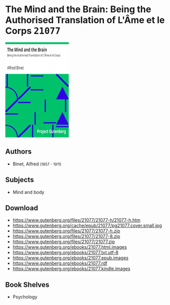 # The Mind and the Brain: Being the Authorised Translation of L'Âme et le Corps <kbd>21077</kbd>

![](./cover.medium.jpg "")

## Authors


 - Binet, Alfred <small>(1857 - 1911)</small>

## Subjects


 - Mind and body

## Download


 - https://www.gutenberg.org/files/21077/21077-h/21077-h.htm
 - https://www.gutenberg.org/cache/epub/21077/pg21077.cover.small.jpg
 - https://www.gutenberg.org/files/21077/21077-h.zip
 - https://www.gutenberg.org/files/21077/21077-8.zip
 - https://www.gutenberg.org/files/21077/21077.zip
 - https://www.gutenberg.org/ebooks/21077.html.images
 - https://www.gutenberg.org/ebooks/21077.txt.utf-8
 - https://www.gutenberg.org/ebooks/21077.epub.images
 - https://www.gutenberg.org/ebooks/21077.rdf
 - https://www.gutenberg.org/ebooks/21077.kindle.images

## Book Shelves


 - Psychology

